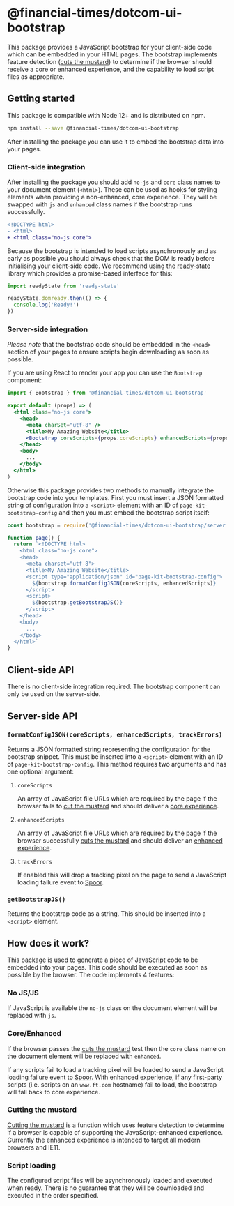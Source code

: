 # @financial-times/dotcom-ui-bootstrap

This package provides a JavaScript bootstrap for your client-side code which can be embedded in your HTML pages. The bootstrap implements feature detection ([cuts the mustard](#cutting-the-mustard)) to determine if the browser should receive a core or enhanced experience, and the capability to load script files as appropriate.


## Getting started

This package is compatible with Node 12+ and is distributed on npm.

```sh
npm install --save @financial-times/dotcom-ui-bootstrap
```

After installing the package you can use it to embed the bootstrap data into your pages.

### Client-side integration

After installing the package you should add `no-js` and `core` class names to your document element (`<html>`). These can be used as hooks for styling elements when providing a non-enhanced, core experience. They will be swapped with `js` and `enhanced` class names if the bootstrap runs successfully.

```diff
<!DOCTYPE html>
- <html>
+ <html class="no-js core">
```

Because the bootstrap is intended to load scripts asynchronously and as early as possible you should always check that the DOM is ready before initialising your client-side code. We recommend using the [ready-state] library which provides a promise-based interface for this:

```js
import readyState from 'ready-state'

readyState.domready.then(() => {
  console.log('Ready!')
})
```

[ready-state]: https://www.npmjs.com/package/ready-state

### Server-side integration

_Please note_ that the bootstrap code should be embedded in the `<head>` section of your pages to ensure scripts begin downloading as soon as possible.

If you are using React to render your app you can use the `Bootstrap` component:

```jsx
import { Bootstrap } from '@financial-times/dotcom-ui-bootstrap'

export default (props) => (
  <html class="no-js core">
    <head>
      <meta charSet="utf-8" />
      <title>My Amazing Website</title>
      <Bootstrap coreScripts={props.coreScripts} enhancedScripts={props.enhancedScripts} />
    </head>
    <body>
      ...
    </body>
  </html>
)
```

Otherwise this package provides two methods to manually integrate the bootstrap code into your templates. First you must insert a JSON formatted string of configuration into a `<script>` element with an ID of `page-kit-bootstrap-config` and then you must embed the bootstrap script itself:

```js
const bootstrap = require('@financial-times/dotcom-ui-bootstrap/server')

function page() {
  return `<!DOCTYPE html>
    <html class="no-js core">
    <head>
      <meta charset="utf-8">
      <title>My Amazing Website</title>
      <script type="application/json" id="page-kit-bootstrap-config">
        ${bootstrap.formatConfigJSON(coreScripts, enhancedScripts)}
      </script>
      <script>
        ${bootstrap.getBootstrapJS()}
      </script>
    </head>
    <body>
      ...
    </body>
  </html>`
}
```

## Client-side API

There is no client-side integration required. The bootstrap component can only be used on the server-side.


## Server-side API

### `formatConfigJSON(coreScripts, enhancedScripts, trackErrors)`

Returns a JSON formatted string representing the configuration for the bootstrap snippet. This must be inserted into a `<script>` element with an ID of `page-kit-bootstrap-config`. This method requires two arguments and has one optional argument:

1. `coreScripts`

    An array of JavaScript file URLs which are required by the page if the browser fails to [cut the mustard](#cutting-the-mustard) and should deliver a [core experience](#core-enhanced).

2. `enhancedScripts`

    An array of JavaScript file URLs which are required by the page if the browser successfully [cuts the mustard](#cutting-the-mustard) and should deliver an [enhanced experience](#core-enhanced).

3. `trackErrors`

    If enabled this will drop a tracking pixel on the page to send a JavaScript loading failure event to [Spoor].

[Spoor]: https://spoor-docs.herokuapp.com/

### `getBootstrapJS()`

Returns the bootstrap code as a string. This should be inserted into a `<script>` element.


## How does it work?

This package is used to generate a piece of JavaScript code to be embedded into your pages. This code should be executed as soon as possible by the browser. The code implements 4 features:

### No JS/JS

If JavaScript is available the `no-js` class on the document element will be replaced with `js`.

### Core/Enhanced

If the browser passes the [cuts the mustard](#cutting-the-mustard) test then the `core` class name on the document element will be replaced with `enhanced`.

If any scripts fail to load a tracking pixel will be loaded to send a JavaScript loading failure event to [Spoor]. With enhanced experience, if any first-party scripts (i.e. scripts on an `www.ft.com` hostname) fail to load, the bootstrap will fall back to core experience.

[Spoor]: https://spoor-docs.herokuapp.com/

### Cutting the mustard

[Cutting the mustard] is a function which uses feature detection to determine if a browser is capable of supporting the JavaScript-enhanced experience. Currently the enhanced experience is intended to target all modern browsers and IE11.

[Cutting the mustard]: http://responsivenews.co.uk/post/18948466399/cutting-the-mustard

### Script loading

The configured script files will be asynchronously loaded and executed when ready. There is no guarantee that they will be downloaded and executed in the order specified.
